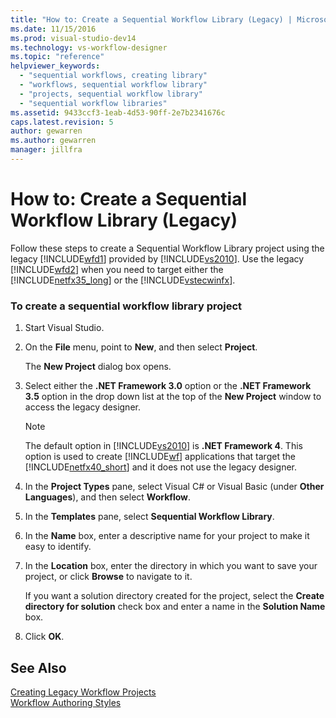 ```yaml
---
title: "How to: Create a Sequential Workflow Library (Legacy) | Microsoft Docs"
ms.date: 11/15/2016
ms.prod: visual-studio-dev14
ms.technology: vs-workflow-designer
ms.topic: "reference"
helpviewer_keywords: 
  - "sequential workflows, creating library"
  - "workflows, sequential workflow library"
  - "projects, sequential workflow library"
  - "sequential workflow libraries"
ms.assetid: 9433ccf3-1eab-4d53-90ff-2e7b2341676c
caps.latest.revision: 5
author: gewarren
ms.author: gewarren
manager: jillfra
---
```

# How to: Create a Sequential Workflow Library (Legacy)
Follow these steps to create a Sequential Workflow Library project using the legacy [!INCLUDE[wfd1](../includes/wfd1-md.md)] provided by [!INCLUDE[vs2010](../includes/vs2010-md.md)]. Use the legacy [!INCLUDE[wfd2](../includes/wfd2-md.md)] when you need to target either the [!INCLUDE[netfx35_long](../includes/netfx35-long-md.md)] or the [!INCLUDE[vstecwinfx](../includes/vstecwinfx-md.md)].  
  
### To create a sequential workflow library project  
  
1. Start Visual Studio.  
  
2. On the **File** menu, point to **New**, and then select **Project**.  
  
     The **New Project** dialog box opens.  
  
3. Select either the **.NET Framework 3.0** option or the **.NET Framework 3.5** option in the drop down list at the top of the **New Project** window to access the legacy designer.  
  
    > [!NOTE]
    > The default option in [!INCLUDE[vs2010](../includes/vs2010-md.md)] is **.NET Framework 4**. This option is used to create [!INCLUDE[wf](../includes/wf-md.md)] applications that target the [!INCLUDE[netfx40_short](../includes/netfx40-short-md.md)] and it does not use the legacy designer.  
  
4. In the **Project Types** pane, select Visual C# or Visual Basic (under **Other Languages**), and then select **Workflow**.  
  
5. In the **Templates** pane, select **Sequential Workflow Library**.  
  
6. In the **Name** box, enter a descriptive name for your project to make it easy to identify.  
  
7. In the **Location** box, enter the directory in which you want to save your project, or click **Browse** to navigate to it.  
  
     If you want a solution directory created for the project, select the **Create directory for solution** check box and enter a name in the **Solution Name** box.  
  
8. Click **OK**.  
  
## See Also  
 [Creating Legacy Workflow Projects](../workflow-designer/creating-legacy-workflow-projects.md)   
 [Workflow Authoring Styles](http://msdn.microsoft.com/aacf4ec6-da05-4974-958a-974769dda739)